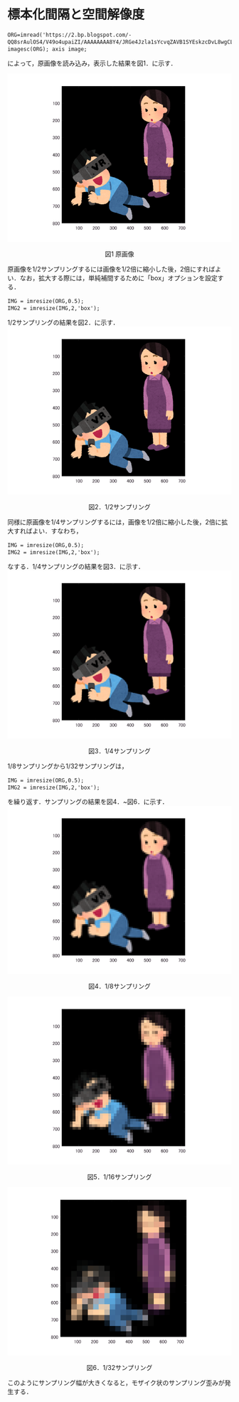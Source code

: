 # 標本化間隔と空間解像度

```
ORG=imread('https://2.bp.blogspot.com/-QQ8srAulOS4/V49o4upaiZI/AAAAAAAA8Y4/JRGe4Jzla1sYcvqZAVB1SYEskzcDvL8wgCLcB/s800/vr_game_mother.png');
imagesc(ORG); axis image;
```
によって，原画像を読み込み，表示した結果を図1．に示す．

![alt](/image/1-0.png)
<p align="center">図1 原画像</p>


原画像を1/2サンプリングするには画像を1/2倍に縮小した後，2倍にすればよい．なお，拡大する際には，単純補間するために「box」オプションを設定する．
```
IMG = imresize(ORG,0.5);
IMG2 = imresize(IMG,2,'box');
```
1/2サンプリングの結果を図2．に示す．
![alt](/image/1-1.png)
<p align="center">図2．1/2サンプリング</p>

同様に原画像を1/4サンプリングするには，画像を1/2倍に縮小した後，2倍に拡大すればよい．すなわち，
```
IMG = imresize(ORG,0.5);
IMG2 = imresize(IMG,2,'box');
```
なする．1/4サンプリングの結果を図3．に示す．
![alt](/image/1-2.png)
<p align="center">図3．1/4サンプリング</p>

1/8サンプリングから1/32サンプリングは，
```
IMG = imresize(ORG,0.5);
IMG2 = imresize(IMG,2,'box');
```
を繰り返す．サンプリングの結果を図4．~図6．に示す．
![alt](/image/1-3.png)
<p align="center">図4．1/8サンプリング</p>

![alt](/image/1-4.png)
<p align="center">図5．1/16サンプリング</p>

![alt](/image/1-5.png)
<p align="center">図6．1/32サンプリング</p>
このようにサンプリング幅が大きくなると，モザイク状のサンプリング歪みが発生する．
